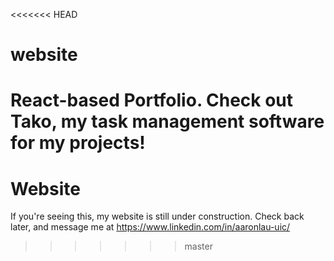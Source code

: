 <<<<<<< HEAD
# website
React-based Portfolio. Check out Tako, my task management software for my projects!
=======
# Website
If you're seeing this, my website is still under construction. Check back later, and message me at https://www.linkedin.com/in/aaronlau-uic/ 
>>>>>>> master
